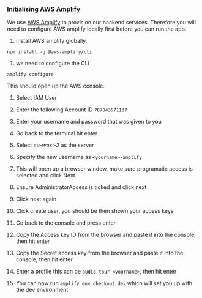 ### Initialising AWS Amplify

We use [AWS Amplify](https://aws.amazon.com/amplify/) to provision our backend services. Therefore you will need to configure AWS amplify locally first before you can run the app.

1. install AWS amplify globally.

```shell
npm install -g @aws-amplify/cli
```

1. we need to configure the CLI

```shell
amplify configure
```

This should open up the AWS console.

1. Select IAM User

1. Enter the following Account ID `787043571137`

1. Enter your username and password that was given to you

1. Go back to the terminal hit enter

1. Select *eu-west-2* as the server

1. Specify the new username as `<yourname>-amplify`

1. This will open up a browser window, make sure programatic access is selected and click Next

1. Ensure AdministratorAccess is ticked and click next

1. Click next again

1. Click create user, you should be then shown your access keys

1. Go back to the console and press enter

1. Copy the Access key ID from the browser and paste it into the console, then hit enter

1. Copy the Secret access key from the browser and paste it into the console, then hit enter

1. Enter a profile this can be `audio-tour-<yourname>`, then hit enter

1. You can now run `amplify env checkout dev` which will set you up with the dev environment